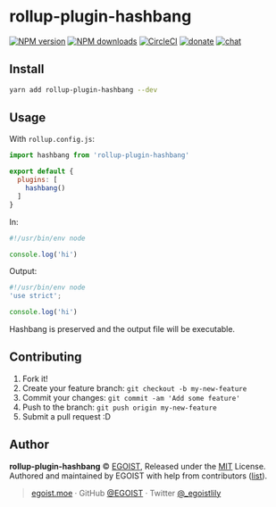 
# rollup-plugin-hashbang

[![NPM version](https://img.shields.io/npm/v/rollup-plugin-hashbang.svg?style=flat)](https://npmjs.com/package/rollup-plugin-hashbang) [![NPM downloads](https://img.shields.io/npm/dm/rollup-plugin-hashbang.svg?style=flat)](https://npmjs.com/package/rollup-plugin-hashbang) [![CircleCI](https://circleci.com/gh/egoist/rollup-plugin-hashbang/tree/master.svg?style=shield)](https://circleci.com/gh/egoist/rollup-plugin-hashbang/tree/master)  [![donate](https://img.shields.io/badge/$-donate-ff69b4.svg?maxAge=2592000&style=flat)](https://github.com/egoist/donate) [![chat](https://img.shields.io/badge/chat-on%20discord-7289DA.svg?style=flat)](https://chat.egoist.moe)

## Install

```bash
yarn add rollup-plugin-hashbang --dev
```

## Usage

With `rollup.config.js`:

```js
import hashbang from 'rollup-plugin-hashbang'

export default {
  plugins: [
    hashbang()
  ]
}
```

In:

```js
#!/usr/bin/env node

console.log('hi')
```

Output:

```js
#!/usr/bin/env node
'use strict';

console.log('hi')
```

Hashbang is preserved and the output file will be executable.

## Contributing

1. Fork it!
2. Create your feature branch: `git checkout -b my-new-feature`
3. Commit your changes: `git commit -am 'Add some feature'`
4. Push to the branch: `git push origin my-new-feature`
5. Submit a pull request :D


## Author

**rollup-plugin-hashbang** © [EGOIST](https://github.com/egoist), Released under the [MIT](./LICENSE) License.<br>
Authored and maintained by EGOIST with help from contributors ([list](https://github.com/egoist/rollup-plugin-hashbang/contributors)).

> [egoist.moe](https://egoist.moe) · GitHub [@EGOIST](https://github.com/egoist) · Twitter [@_egoistlily](https://twitter.com/_egoistlily)
